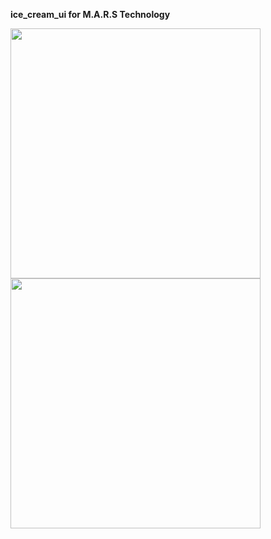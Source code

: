 **ice_cream_ui for M.A.R.S Technology**



<img src="https://user-images.githubusercontent.com/58719777/152840837-a8d0605e-1a19-4964-b226-a1e2ca7b0a70.png" width="400"/>
<img src="https://user-images.githubusercontent.com/58719777/152841633-c584bbec-7756-48bc-b0a4-a59718644385.png" width="400"/>

